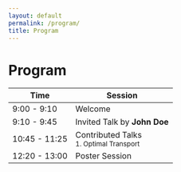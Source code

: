 ```yaml
---
layout: default
permalink: /program/
title: Program
---
```



# Program

<table class="table table-striped">
    <thead>
    <tr>
        <th scope="col">Time</th>
        <th scope="col">Session</th>
    </tr>
    </thead>
    <tbody>
    <tr>
        <td>9:00 - 9:10</td>
        <td>Welcome</td>
    </tr>
    <tr>
        <td>9:10 - 9:45</td>
        <td>Invited Talk by <strong>John Doe</strong></td>
    </tr>
    <tr>
        <td>10:45 - 11:25</td>
        <td>Contributed Talks 
        <br/><small>1. Optimal Transport</small>
        </td>
    </tr>
    <tr>
        <td>12:20 - 13:00</td>
        <td>Poster Session</td>
    </tr>
    </tbody>
</table>
